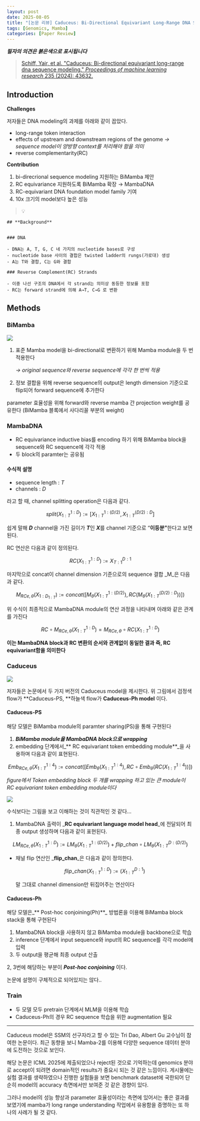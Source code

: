 ```yaml
---
layout: post
date: 2025-08-05
title: "[논문 리뷰] Caduceus: Bi-Directional Equivariant Long-Range DNA Sequence Modeling"
tags: [Genomics, Mamba]
categories: [Paper Review]
---
```


<span class="notion-red">_**필자의 의견은 붉은색으로 표시됩니다**_</span>


> [Schiff, Yair, et al. "Caduceus: Bi-directional equivariant long-range dna sequence modeling." ](https://pmc.ncbi.nlm.nih.gov/articles/PMC12189541/)[_Proceedings of machine learning research_](https://pmc.ncbi.nlm.nih.gov/articles/PMC12189541/)[ 235 (2024): 43632.](https://pmc.ncbi.nlm.nih.gov/articles/PMC12189541/)



## Introduction


**Challenges**


저자들은 DNA modeling의 과제를 아래와 같이 꼽았다.

- long-range token interaction
- effects of upstream and downstream regions of the genome 
_→ sequence model이 양방향 context를 처리해야 함을 의미_
- reverse complementarity(RC)

**Contribution**

1. bi-direcrional sequence modeling 지원하는 BiMamba 제안
1. RC equivariance 지원하도록 BiMamba 확장 → MambaDNA
1. RC-equivariant DNA foundation model family 기여
1. 10x 크기의 model보다 높은 성능

> 💡 


	## **Background**


	### DNA

	- DNA는 A, T, G, C 네 가지의 nucleotide bases로 구성
	- nucleotide base 사이의 결합은 twisted ladder의 rungs(가로대) 생성
	- A는 T와 결합, C는 G와 결합

	### Reverse Complement(RC) Strands

	- 이중 나선 구조의 DNA에서 각 strand는 의미상 동등한 정보를 포함
	- RC는 forward strand에 의해 A→T, C→G 로 변환


## Methods



### BiMamba


![](https://prod-files-secure.s3.us-west-2.amazonaws.com/542b861c-36a8-4051-84e5-8804b6728dba/2c247d59-7815-4980-99f0-8f0d21f445a7/image.png?X-Amz-Algorithm=AWS4-HMAC-SHA256&X-Amz-Content-Sha256=UNSIGNED-PAYLOAD&X-Amz-Credential=ASIAZI2LB466RZW3MHWN%2F20250930%2Fus-west-2%2Fs3%2Faws4_request&X-Amz-Date=20250930T190104Z&X-Amz-Expires=3600&X-Amz-Security-Token=IQoJb3JpZ2luX2VjEGoaCXVzLXdlc3QtMiJHMEUCIQD3yoTzIy%2BTA4bKepnttt7rCWd3gFAVyiKcx%2FshteM0kQIgMlc2wOqOzHhxqkSFHOP%2FD%2Fjcn89lOceEWzm7r%2B%2FDmJQqiAQI8%2F%2F%2F%2F%2F%2F%2F%2F%2F%2F%2FARAAGgw2Mzc0MjMxODM4MDUiDKBINFUsV%2FGdXx8UuircA2j%2FUGBFG3tqXRTAtGb2RlIqnPpdujnEy7fXtvU6pbT5MUiErV%2BB7SsoQCpJNMwb1oKz%2BrJHwSfORWiScZfEa%2F%2FNOWrbwP7kV9pkJS8JGE5GZuioXfQkWgklMTKpR8EET33OXQ71cOhgphDPBB0PNlw%2BmoItR8UpbUvnp%2Fjb%2BkbatDh5Jgf0QDf%2BzyKJ6qS1RZAEb8W737QSKKu6eIEA1UDJnlxo7ps0PEMrOaZYqnJw2FuVARLNxFP3pCYX%2B0FgQDYfwkqfGuAlRxJ0q87RtCRAxuOkdwX1toEQlRt7NLfu5DK5jp7speBiyzwuzWKgW3MSwdDeHv6fkcGK3g4dVGnvQ10cHWMYx6YqEjIJcu0sbNGlFkUSm1kRroduH8G1klqDOiudet4AnT%2FB8BhTLV7Y%2BMSnO%2Fl5i7usjsxVpOi4nEEZr1GcvYdKDl80wyPdO3JOTnJbZvix7FI6XYV7x2txitjeouI%2B5GrbBZuzSNitz9zArFnOtdq6YLrDtGY9itqJ25WZxVG5RqRaV4AVpOF6eSUAFk62iij1jREsjqzfPr1RMr758%2FzHRbsbtbHfL5%2FCac93iBf1ajHkIUb2o3aEpv%2F9BqWwY%2FqNLScsCK5okw6IJl6f9BJZ3le5MP638MYGOqUB%2FMK31DruKvcCWEnkyxaMUVUd%2BHVNqnePOXmdwqwumT2IOFMj%2BvNwrufO35%2FguRYrDVylqEGghtZgmazL3L%2BcI0zVXiV%2BBrZUAd3MUAzpWbqbdaIGEdHR6HHvD35m%2FE6swd8DD6Fmu5Dub64GJF%2BlpgFKguD%2BZeXaTdcK3xfbViKFXxfinwR7iALw4I2wzqREKew1PP7cvr%2BTSDX%2FK7R%2FEy97tyFW&X-Amz-Signature=67e75c0c8e64b7402c2e2d066f0c628d86d270c97cb15e8ab7195e6bbfe7c7ee&X-Amz-SignedHeaders=host&x-amz-checksum-mode=ENABLED&x-id=GetObject)

1. 표준 Mamba model을 bi-directional로 변환하기 위해 Mamba module을 두 번 적용한다

	_→ original sequence와 reverse sequence에 각각 한 번씩 적용_

1. 정보 결합을 위해 reverse sequence의 output은 length dimension 기준으로 flip되어 forward sequence에 추가한다

parameter 효율성을 위해 forward와 reverse mamba 간 projection weight를 공유한다 (BiMamba 블록에서 사다리꼴 부분의 weight)



### MambaDNA

- RC equivariance inductive bias를 encoding 하기 위해 BiMamba block을 sequence와 RC sequence에 각각 적용
- 두 block의 paramter는 공유됨


#### 수식적 설명

- sequence length : _T_
- channels : _D_

라고 할 때,  channel splitting operation은 다음과 같다.


$$
split(X^{1:D}_{1:T}):=[X^{1:(D/2)}_{1:T},X^{(D/2):D}_{1:T}]
$$


<span class="notion-red">쉽게 말해 </span><span class="notion-red">_**D**_</span><span class="notion-red"> channel을 가진 길이가 </span><span class="notion-red">_**T**_</span><span class="notion-red">인 </span><span class="notion-red">_**X**_</span><span class="notion-red">를 channel 기준으로 “</span><span class="notion-red">**이등분”**</span><span class="notion-red">한다고 보면 된다.</span>


RC 연산은 다음과 같이 정의된다.


$$
RC(X^{1:D}_{1:T}):=X^{D:1}_{T:1}
$$


마지막으로 concat이 channel dimension 기준으로의 sequence 결합 _M_은 다음과 같다.


$$
M_{RCe,\theta}(X_{1:D_{1:T}}):=concat([M_{\theta}(X^{1:(D/2)}_{1:T}),RC(M_{\theta}(X^{(D/2):D}_{1:T}))])
$$


위 수식이 최종적으로 MambaDNA module의 연산 과정을 나타내며 아래와 같은 관계를 가진다


$$
RC\circ M_{RCe,\theta}(X^{1:D}_{1:T}) = M_{RCe,\theta} \circ RC(X^{1:D}_{1:T})
$$


**이는 MambaDNA block과 RC 변환의 순서와 관계없이 동일한 결과 즉, RC equivariant함을 의미한다**



### Caduceus


![](https://prod-files-secure.s3.us-west-2.amazonaws.com/542b861c-36a8-4051-84e5-8804b6728dba/f94a60d7-8145-473b-aef9-7c68d3ec604a/image.png?X-Amz-Algorithm=AWS4-HMAC-SHA256&X-Amz-Content-Sha256=UNSIGNED-PAYLOAD&X-Amz-Credential=ASIAZI2LB466RZW3MHWN%2F20250930%2Fus-west-2%2Fs3%2Faws4_request&X-Amz-Date=20250930T190104Z&X-Amz-Expires=3600&X-Amz-Security-Token=IQoJb3JpZ2luX2VjEGoaCXVzLXdlc3QtMiJHMEUCIQD3yoTzIy%2BTA4bKepnttt7rCWd3gFAVyiKcx%2FshteM0kQIgMlc2wOqOzHhxqkSFHOP%2FD%2Fjcn89lOceEWzm7r%2B%2FDmJQqiAQI8%2F%2F%2F%2F%2F%2F%2F%2F%2F%2F%2FARAAGgw2Mzc0MjMxODM4MDUiDKBINFUsV%2FGdXx8UuircA2j%2FUGBFG3tqXRTAtGb2RlIqnPpdujnEy7fXtvU6pbT5MUiErV%2BB7SsoQCpJNMwb1oKz%2BrJHwSfORWiScZfEa%2F%2FNOWrbwP7kV9pkJS8JGE5GZuioXfQkWgklMTKpR8EET33OXQ71cOhgphDPBB0PNlw%2BmoItR8UpbUvnp%2Fjb%2BkbatDh5Jgf0QDf%2BzyKJ6qS1RZAEb8W737QSKKu6eIEA1UDJnlxo7ps0PEMrOaZYqnJw2FuVARLNxFP3pCYX%2B0FgQDYfwkqfGuAlRxJ0q87RtCRAxuOkdwX1toEQlRt7NLfu5DK5jp7speBiyzwuzWKgW3MSwdDeHv6fkcGK3g4dVGnvQ10cHWMYx6YqEjIJcu0sbNGlFkUSm1kRroduH8G1klqDOiudet4AnT%2FB8BhTLV7Y%2BMSnO%2Fl5i7usjsxVpOi4nEEZr1GcvYdKDl80wyPdO3JOTnJbZvix7FI6XYV7x2txitjeouI%2B5GrbBZuzSNitz9zArFnOtdq6YLrDtGY9itqJ25WZxVG5RqRaV4AVpOF6eSUAFk62iij1jREsjqzfPr1RMr758%2FzHRbsbtbHfL5%2FCac93iBf1ajHkIUb2o3aEpv%2F9BqWwY%2FqNLScsCK5okw6IJl6f9BJZ3le5MP638MYGOqUB%2FMK31DruKvcCWEnkyxaMUVUd%2BHVNqnePOXmdwqwumT2IOFMj%2BvNwrufO35%2FguRYrDVylqEGghtZgmazL3L%2BcI0zVXiV%2BBrZUAd3MUAzpWbqbdaIGEdHR6HHvD35m%2FE6swd8DD6Fmu5Dub64GJF%2BlpgFKguD%2BZeXaTdcK3xfbViKFXxfinwR7iALw4I2wzqREKew1PP7cvr%2BTSDX%2FK7R%2FEy97tyFW&X-Amz-Signature=f3022e62f5859b0384d02ca09bfe07d228da6c536b303c76f63687d2a7c71d00&X-Amz-SignedHeaders=host&x-amz-checksum-mode=ENABLED&x-id=GetObject)


저자들은 논문에서 두 가지 버전의 Caduceus model을 제시한다. 위 그림에서 검정색 flow가 **Caduceus-PS, **하늘색 flow가 **Caduceus-Ph model** 이다.



#### Caduceus-PS


해당 모델은 BiMamba module의 paramter sharing(PS)을 통해 구현된다

1. _**BiMamba module을 MambaDNA block으로 wrapping**_
1. embedding 단계에서_** RC equivariant token embedding module**_을 사용하며 다음과 같이 표현된다.

$$
Emb_{RCe,\theta}(X^{1:4}_{1:T}):=concat([Emb_{\theta}(X^{1:4}_{1:T}),RC \circ Emb_{\theta}(RC(X^{1:4}_{1:T}))])
$$


_figure에서 Token embedding block 두 개를 wrapping 하고 있는 큰 module이 RC equivariant token embedding module이다_


![](https://prod-files-secure.s3.us-west-2.amazonaws.com/542b861c-36a8-4051-84e5-8804b6728dba/b175e4da-71eb-4e91-8c23-a06dabe673c9/image.png?X-Amz-Algorithm=AWS4-HMAC-SHA256&X-Amz-Content-Sha256=UNSIGNED-PAYLOAD&X-Amz-Credential=ASIAZI2LB466RZW3MHWN%2F20250930%2Fus-west-2%2Fs3%2Faws4_request&X-Amz-Date=20250930T190104Z&X-Amz-Expires=3600&X-Amz-Security-Token=IQoJb3JpZ2luX2VjEGoaCXVzLXdlc3QtMiJHMEUCIQD3yoTzIy%2BTA4bKepnttt7rCWd3gFAVyiKcx%2FshteM0kQIgMlc2wOqOzHhxqkSFHOP%2FD%2Fjcn89lOceEWzm7r%2B%2FDmJQqiAQI8%2F%2F%2F%2F%2F%2F%2F%2F%2F%2F%2FARAAGgw2Mzc0MjMxODM4MDUiDKBINFUsV%2FGdXx8UuircA2j%2FUGBFG3tqXRTAtGb2RlIqnPpdujnEy7fXtvU6pbT5MUiErV%2BB7SsoQCpJNMwb1oKz%2BrJHwSfORWiScZfEa%2F%2FNOWrbwP7kV9pkJS8JGE5GZuioXfQkWgklMTKpR8EET33OXQ71cOhgphDPBB0PNlw%2BmoItR8UpbUvnp%2Fjb%2BkbatDh5Jgf0QDf%2BzyKJ6qS1RZAEb8W737QSKKu6eIEA1UDJnlxo7ps0PEMrOaZYqnJw2FuVARLNxFP3pCYX%2B0FgQDYfwkqfGuAlRxJ0q87RtCRAxuOkdwX1toEQlRt7NLfu5DK5jp7speBiyzwuzWKgW3MSwdDeHv6fkcGK3g4dVGnvQ10cHWMYx6YqEjIJcu0sbNGlFkUSm1kRroduH8G1klqDOiudet4AnT%2FB8BhTLV7Y%2BMSnO%2Fl5i7usjsxVpOi4nEEZr1GcvYdKDl80wyPdO3JOTnJbZvix7FI6XYV7x2txitjeouI%2B5GrbBZuzSNitz9zArFnOtdq6YLrDtGY9itqJ25WZxVG5RqRaV4AVpOF6eSUAFk62iij1jREsjqzfPr1RMr758%2FzHRbsbtbHfL5%2FCac93iBf1ajHkIUb2o3aEpv%2F9BqWwY%2FqNLScsCK5okw6IJl6f9BJZ3le5MP638MYGOqUB%2FMK31DruKvcCWEnkyxaMUVUd%2BHVNqnePOXmdwqwumT2IOFMj%2BvNwrufO35%2FguRYrDVylqEGghtZgmazL3L%2BcI0zVXiV%2BBrZUAd3MUAzpWbqbdaIGEdHR6HHvD35m%2FE6swd8DD6Fmu5Dub64GJF%2BlpgFKguD%2BZeXaTdcK3xfbViKFXxfinwR7iALw4I2wzqREKew1PP7cvr%2BTSDX%2FK7R%2FEy97tyFW&X-Amz-Signature=49a022f0cfbaa133b3cce38a1dc327545e1bad34758d6c261a7eca86c4be6a83&X-Amz-SignedHeaders=host&x-amz-checksum-mode=ENABLED&x-id=GetObject)


<span class="notion-red">수식보다는 그림을 보고 이해하는 것이 직관적인 것 같다…</span>

1. MambaDNA 출력이 _**RC equivariant language model head**_에 전달되어 최종 output 생성하며 다음과 같이 표현된다.

$$
LM_{RCe,\theta}(X^{1:D}_{1:T}):= LM_{\theta}(X^{1:(D/2)}_{1:T})+flip\_chan\circ LM_{\theta}(X^{D:(D/2)}_{1:T})
$$

- 채널 flip 연산인 _**flip\_chan**_은 다음과 같이 정의한다.

	$$
	flip\_chan(X^{1:D}_{1:T}):=(X^{D:1}_{1:T})
	$$


	말 그대로 channel dimension만 뒤집어주는 연산이다



#### Caduceus-Ph


해당 모델은_** Post-hoc conjoining(Ph)**_ 방법론을 이용해 BiMamba block stack을 통해 구현된다

1. MambaDNA block을 사용하지 않고 BiMamba module을 backbone으로 학습
1. inference 단계에서 input sequence와 input의 RC sequence를 각각 model에 입력
1. 두 output을 평균해 최종 output 산출

2, 3번에 해당하는 부분이 _**Post-hoc conjoining**_ 이다.


<span class="notion-red">논문에 설명이 구체적으로 되어있지는 않다..</span>



### Train

- 두 모델 모두 pretrain 단계에서 MLM을 이용해 학습
- Caduceus-Ph의 경우 RC sequence 학습을 위한 augmentation 필요

---


<span class="notion-red">Caduceus model은 SSM의 선구자라고 할 수 있는 Tri Dao, Albert Gu 교수님이 참여한 논문이다. 최근 동향을 보니 Mamba-2를 이용해 다양한 sequence 데이터 분야에 도전하는 것으로 보인다.</span>


<span class="notion-red">해당 논문은 ICML 2025에 제출되었으나 reject된 것으로 기억하는데 genomics 분야로 accept이 되려면 domain적인 results가 중요시 되는 것 같은 느낌이다. 게시물에는 실험 결과를 생략하였으나 진행한 실험들을 보면 benchmark dataset에 국한되어 단순히 model의 accuracy 측면에서만 보여준 것 같은 경향이 있다.</span>


<span class="notion-red">그러나 model의 성능 향상과 parameter 효율성이라는 측면에 있어서는 좋은 결과를 보였기에 mamba가 long range understanding 작업에서 유용함을 증명하는 또 하나의 사례가 될 것 같다.</span>

